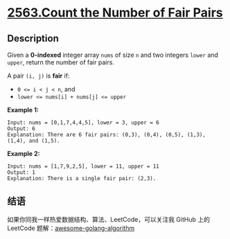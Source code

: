 # [2563.Count the Number of Fair Pairs][title]

## Description
Given a **0-indexed** integer array `nums` of size `n` and two integers `lower` and `upper`, return the number of fair pairs.

A pair `(i, j)` is **fair** if:

- `0 <= i < j < n`, and
- `lower <= nums[i] + nums[j] <= upper`


**Example 1:**

```
Input: nums = [0,1,7,4,4,5], lower = 3, upper = 6
Output: 6
Explanation: There are 6 fair pairs: (0,3), (0,4), (0,5), (1,3), (1,4), and (1,5).
```

**Example 2:**

```
Input: nums = [1,7,9,2,5], lower = 11, upper = 11
Output: 1
Explanation: There is a single fair pair: (2,3).
```

## 结语

如果你同我一样热爱数据结构、算法、LeetCode，可以关注我 GitHub 上的 LeetCode 题解：[awesome-golang-algorithm][me]

[title]: https://leetcode.com/problems/count-the-number-of-fair-pairs
[me]: https://github.com/kylesliu/awesome-golang-algorithm
